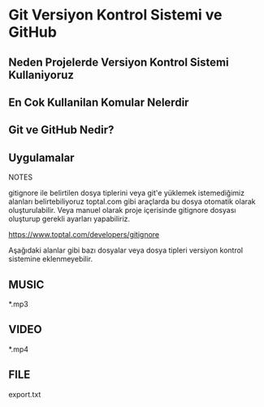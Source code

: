 # Git Versiyon Kontrol Sistemi ve GitHub

## Neden Projelerde Versiyon Kontrol Sistemi Kullaniyoruz

## En Cok Kullanilan Komular Nelerdir

## Git ve GitHub Nedir?

## Uygulamalar

NOTES

gitignore ile belirtilen dosya tiplerini veya git'e yüklemek istemediğimiz alanları belirtebiliyoruz
toptal.com gibi araçlarda bu dosya otomatik olarak oluşturulabilir. Veya manuel olarak proje içerisinde gitignore dosyası oluşturup gerekli ayarları yapabiliriz.


https://www.toptal.com/developers/gitignore

Aşağıdaki alanlar gibi bazı dosyalar veya dosya tipleri versiyon kontrol sistemine eklenmeyebilir.


## MUSIC ##
*.mp3

## VIDEO ##
*.mp4

## FILE ##
export.txt